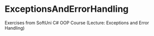 # ExceptionsAndErrorHandling
Exercises from SoftUni C# OOP Course (Lecture: Exceptions and Error Handling)

